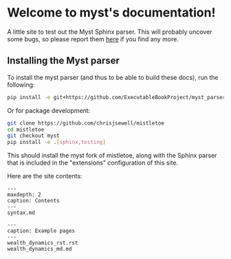 Welcome to myst's documentation!
================================

A little site to test out the Myst Sphinx parser. This will probably uncover
some bugs, so please report them [here](https://github.com/ExecutableBookProject/meta/issues/24)
if you find any more.

## Installing the Myst parser

To install the myst parser (and thus to be able to build these docs),
run the following:

```bash
pip install -e git+https://github.com/ExecutableBookProject/myst_parser.git#egg=myst_parser[sphinx]
```

Or for package development:

```bash
git clone https://github.com/chrisjsewell/mistletoe
cd mistletoe
git checkout myst
pip install -e .[sphinx,testing]
```

This should install the myst fork of mistletoe, along with the Sphinx parser
that is included in the "extensions" configuration of this site.

Here are the site contents:

```{toctree}
---
maxdepth: 2
caption: Contents
---
syntax.md
```

```{toctree}
---
caption: Example pages
---
wealth_dynamics_rst.rst
wealth_dynamics_md.md
```
